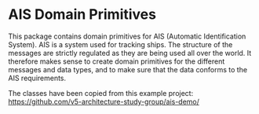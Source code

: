 # AIS Domain Primitives

This package contains domain primitives for AIS (Automatic Identification System). AIS is a system used for tracking
ships. The structure of the messages are strictly regulated as they are being used all over the world. It therefore
makes sense to create domain primitives for the different messages and data types, and to make sure that
the data conforms to the AIS requirements.

The classes have been copied from this example project: https://github.com/v5-architecture-study-group/ais-demo/
